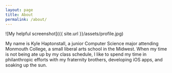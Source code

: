 ```yaml
---
layout: page
title: About
permalink: /about/
---
```


![My helpful screenshot]({{ site.url }}/assets/profile.jpg)

My name is Kyle Haptonstall, a junior Computer Science major attending Monmouth College, a small liberal arts school in the Midwest. When my time is not being ate up by my class schedule, I like to spend my time in philanthropic efforts with my fraternity brothers, developing iOS apps, and soaking up the sun.
